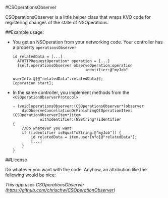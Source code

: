 #CSOperationsObserver

CSOperationsObserver is a little helper class that wraps KVO code for 
registering changes of the state of NSOperations.

##Example usage:

- You get an NSOperation from your networking code. Your controller has a property `operationsObserver`

  ```objc
  id relatedData = [...]
	AFHTTPRequestOperation* operation = [...]
	[self.operationsObserver observeOperation:operation
		 						  identifier:@"myJob"
								    userInfo:@{@"relatedData":relatedData}];
  [operation start];
	```
  
- In the same controller, you implement methods from the `<CSOperationObserverProtocol>`

  ```objc
  - (void)operationsObserver:(CSOperationsObserver*)observer
      didObserveCancellationOrFinishingOfOperationItem:(CSOperationObserverItem*)item
              withIdentifier:(NSString*)identifier
  {
	  //Do whatever you want
	  if ([identifier isEqualToString:@"myJob"]) {
		  id relatedData = item.userInfo[@"relatedData"];
		  [...]
	  }
  }
  ```

##License

Do whatever you want with the code. Anyhow, an attribution like the following would be nice:

*This app uses CSOperationsObserver (https://github.com/chrischw/CSOperationObserver)*
